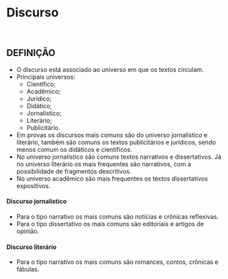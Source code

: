 # Discurso

<br>

## DEFINIÇÃO
* O discurso está associado ao universo em que os textos circulam.
* Principais universos:
  - Científico;
  - Acadêmico;
  - Jurídico;
  - Didático;
  - Jornalístico;
  - Literário;
  - Publicitário.
* Em provas os discursos mais comuns são do universo jornalístico e literário, também são comuns os textos publicitários e jurídicos, sendo menos comum os didáticos e científicos.
* No universo jornalístico são comuns textos narrativos e dissertativos. Já no universo literário os mais frequentes são narrativos, com a possibilidade de fragmentos descritivos. 
* No universo acadêmico são mais frequentes os textos dissertativos expositivos.

#### Discurso jornalístico
* Para o tipo narrativo os mais comuns são notícias e crônicas reflexivas.
* Para o tipo dissertativo os mais comuns são editoriais e artigos de opinião.

#### Discurso literário
* Para o tipo narrativo os mais comuns são romances, contos, crônicas e fábulas.
